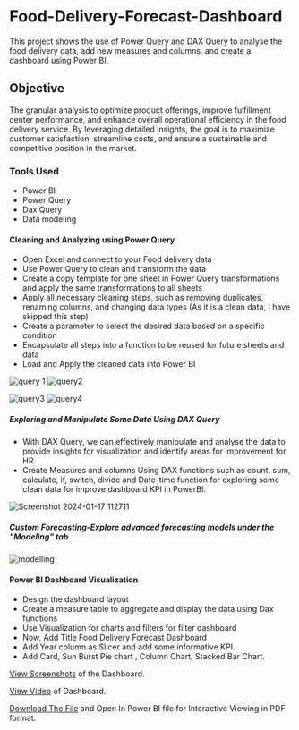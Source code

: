 # Food-Delivery-Forecast-Dashboard
This project shows the use of Power Query and DAX Query to analyse the food delivery data, add new measures and columns, and create a dashboard using Power BI.

## Objective 
The granular analysis to optimize product offerings, improve fulfillment center performance, and enhance overall operational efficiency in the food delivery service. By leveraging detailed insights, the goal is to maximize customer satisfaction, streamline costs, and ensure a sustainable and competitive position in the market.

### Tools Used
* Power BI
* Power Query
* Dax Query
* Data modeling

#### Cleaning and Analyzing using Power Query
- Open Excel and connect to your Food delivery data
- Use Power Query to clean and transform the data
- Create a copy template for one sheet in Power Query transformations and apply the same transformations to all sheets
- Apply all necessary cleaning steps, such as removing duplicates, renaming columns, and changing data types (As it is a clean data, I have skipped this step)
- Create a parameter to select the desired data based on a specific condition
- Encapsulate all steps into a function to be reused for future sheets and data
- Load and Apply the cleaned data into Power BI

![query 1](https://github.com/TrushnaR/PowerBI-Food-Delivery-Forecast-Dashboard-/assets/155801135/d30204e1-0ce0-44a6-b0ad-7212193fb6fa)
![query2](https://github.com/TrushnaR/PowerBI-Food-Delivery-Forecast-Dashboard-/assets/155801135/29104a7f-42a8-422c-8b92-236ed4cc61a1)

![query3](https://github.com/TrushnaR/PowerBI-Food-Delivery-Forecast-Dashboard-/assets/155801135/6fc45e16-bcdb-4425-84eb-5232df63b632)
![query4](https://github.com/TrushnaR/PowerBI-Food-Delivery-Forecast-Dashboard-/assets/155801135/0417f1a8-5c96-42c5-83e0-9cc3420aa111)

##### Exploring and Manipulate Some Data Using DAX Query
* With DAX Query, we can effectively manipulate and analyse the data to provide insights for visualization and identify areas for improvement for HR.
* Create Measures and columns Using DAX functions such as count, sum, calculate, if, switch, divide and Date-time function for exploring some clean data for improve dashboard KPI in PowerBI.

![Screenshot 2024-01-17 112711](https://github.com/TrushnaR/PowerBI-Food-Delivery-Forecast-Dashboard-/assets/155801135/82ed9478-310f-42a2-bc0e-e3c6696da4d0)

##### Custom Forecasting-Explore advanced forecasting models under the "Modeling" tab
![modelling](https://github.com/TrushnaR/PowerBi-Food-Delivery-Forecast-Dashboard/assets/155801135/d3d57af9-ab84-4a38-a491-74d67daed06a)

#### Power BI Dashboard Visualization
* Design the dashboard layout
* Create a measure table to aggregate and display the data using Dax functions
* Use Visualization for charts and filters for filter dashboard
* Now, Add Title Food Delivery Forecast Dashboard
* Add Year column as Slicer and add some informative KPI.
* Add Card, Sun Burst Pie chart , Column Chart, Stacked Bar Chart.

[View Screenshots](https://github.com/TrushnaR/PowerBi-Food-Delivery-Forecast-Dashboard/tree/main/PowerBi%20Food%20Delivery%20Forecasting%20Images) of the Dashboard.

[View Video](https://github.com/TrushnaR/PowerBi-Food-Delivery-Forecast-Dashboard/blob/main/Dashboard%20Video.mp4) of Dashboard.

[Download The File](url) and Open In Power BI file for Interactive Viewing in PDF format.





